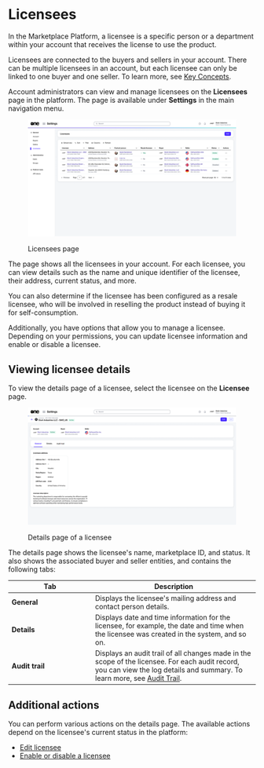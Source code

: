 # Licensees

In the Marketplace Platform, a licensee is a specific person or a department within your account that receives the license to use the product.&#x20;

Licensees are connected to the buyers and sellers in your account. There can be multiple licensees in an account, but each licensee can only be linked to one buyer and one seller. To learn more, see [Key Concepts](../../../marketplace-platform/getting-started/key-concepts.md).

Account administrators can view and manage licensees on the **Licensees** page in the platform. The page is available under **Settings** in the main navigation menu.

<figure><img src="../../../.gitbook/assets/settings_licensees.png" alt=""><figcaption><p>Licensees page</p></figcaption></figure>

The page shows all the licensees in your account. For each licensee, you can view details such as the name and unique identifier of the licensee, their address, current status, and more.&#x20;

You can also determine if the licensee has been configured as a resale licensee, who will be involved in reselling the product instead of buying it for self-consumption.&#x20;

Additionally, you have options that allow you to manage a licensee. Depending on your permissions, you can update licensee information and enable or disable a licensee.

## Viewing licensee details <a href="#subscription-details" id="subscription-details"></a>

To view the details page of a licensee, select the licensee on the **Licensee** page.&#x20;

<figure><img src="../../../.gitbook/assets/settings_licensee_details_page.png" alt=""><figcaption><p>Details page of a licensee</p></figcaption></figure>

The details page shows the licensee's name, marketplace ID, and status. It also shows the associated buyer and seller entities, and contains the following tabs:&#x20;

<table><thead><tr><th width="156">Tab</th><th>Description</th></tr></thead><tbody><tr><td><strong>General</strong></td><td>Displays the licensee's mailing address and contact person details. </td></tr><tr><td><strong>Details</strong></td><td>Displays date and time information for the licensee, for example, the date and time when the licensee was created in the system, and so on.</td></tr><tr><td><strong>Audit trail</strong></td><td>Displays an audit trail of all changes made in the scope of the licensee. For each audit record, you can view the log details and summary. To learn more, see <a href="../audit-trail.md">Audit Trail</a>.</td></tr></tbody></table>

## Additional actions

You can perform various actions on the details page. The available actions depend on the licensee's current status in the platform:

* [Edit licensee](edit-licensees.md)
* [Enable or disable a licensee](enable-or-disable-licensees.md)
